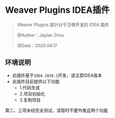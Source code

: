 # Weaver Plugins IDEA插件

> Weaver Plugins 是针对于泛微开发的 IDEA 插件
>
>@Author：Jaylan Zhou
>
>@Date：2020.04.17
>

## 环境说明

+ 此插件基于`IDEA 2020.1`开发，请注意IDEA版本
+ 此插件目前提供以下功能
    + 1.代码生成
    + 2.项目初始化
    + 3.复制项目
    
 第二、三项未经完全测试，请暂时不要外推这两个功能
